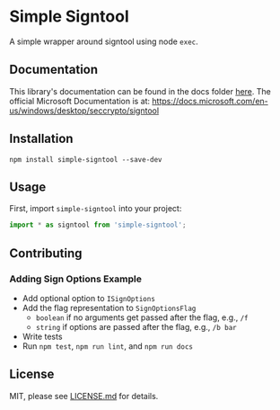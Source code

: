 # Simple Signtool
A simple wrapper around signtool using node `exec`.

## Documentation
This library's documentation can be found in the docs folder [here](docs/README.md). The official Microsoft Documentation is at: https://docs.microsoft.com/en-us/windows/desktop/seccrypto/signtool

## Installation
`npm install simple-signtool --save-dev`

## Usage
First, import `simple-signtool` into your project:  
```javascript
import * as signtool from 'simple-signtool';
```

## Contributing
### Adding Sign Options Example
- Add optional option to `ISignOptions`
- Add the flag representation to `SignOptionsFlag`
  - `boolean` if no arguments get passed after the flag, e.g., `/f`
  - `string` if options are passed after the flag, e.g., `/b bar`
- Write tests
- Run `npm test`, `npm run lint`, and `npm run docs`

## License
MIT, please see [LICENSE.md](LICENSE.md) for details.
